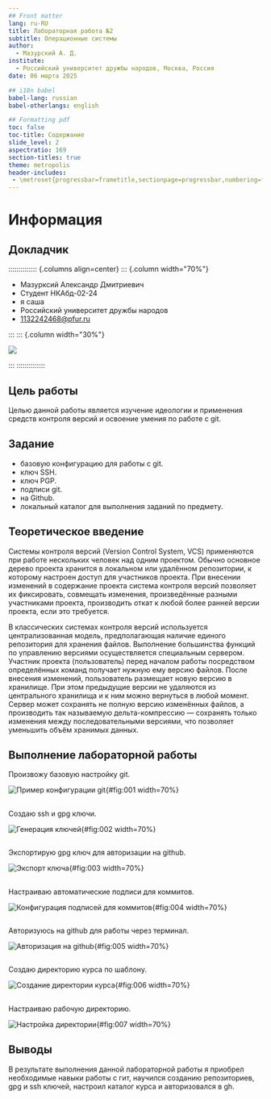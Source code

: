 ```yaml
---
## Front matter
lang: ru-RU
title: Лабораторная работа №2
subtitle: Операционные системы
author:
  - Мазурский А. Д.
institute:
  - Российский университет дружбы народов, Москва, Россия
date: 06 марта 2025

## i18n babel
babel-lang: russian
babel-otherlangs: english

## Formatting pdf
toc: false
toc-title: Содержание
slide_level: 2
aspectratio: 169
section-titles: true
theme: metropolis
header-includes:
 - \metroset{progressbar=frametitle,sectionpage=progressbar,numbering=fraction}
---
```


# Информация

## Докладчик

:::::::::::::: {.columns align=center}
::: {.column width="70%"}

  * Мазурксий Александр Дмитриевич
  * Студент НКАбд-02-24
  * я саша
  * Российский университет дружбы народов
  * [1132242468@pfur.ru](mailto:1132242468@pfur.ru)

:::
::: {.column width="30%"}

![](./image/mazurskiy.jpg)

:::
::::::::::::::

## Цель работы

Целью данной работы является изучение идеологии и применения средств контроля версий и освоение умения по работе с git.

## Задание


- базовую конфигурацию для работы с git.
- ключ SSH.
- ключ PGP.
- подписи git.
- на Github.
-  локальный каталог для выполнения заданий по предмету.


## Теоретическое введение

Системы контроля версий (Version Control System, VCS) применяются при работе нескольких человек над одним проектом. Обычно основное дерево проекта хранится в локальном или удалённом репозитории, к которому настроен доступ для участников проекта. При внесении изменений в содержание проекта система контроля версий позволяет их фиксировать, совмещать изменения, произведённые разными участниками проекта, производить откат к любой более ранней версии проекта, если это требуется.

В классических системах контроля версий используется централизованная модель, предполагающая наличие единого репозитория для хранения файлов. Выполнение большинства функций по управлению версиями осуществляется специальным сервером. Участник проекта (пользователь) перед началом работы посредством определённых команд получает нужную ему версию файлов. После внесения изменений, пользователь размещает новую версию в хранилище. При этом предыдущие версии не удаляются из центрального хранилища и к ним можно вернуться в любой момент. Сервер может сохранять не полную версию изменённых файлов, а производить так называемую дельта-компрессию — сохранять только изменения между последовательными версиями, что позволяет уменьшить объём хранимых данных.

## Выполнение лабораторной работы

Произвожу базовую настройку git.

![Пример конфигурации git](image/1.png){#fig:001 width=70%}

##

Создаю ssh и gpg ключи.

![Генерация ключей](image/2.png){#fig:002 width=70%}

##

Экспортирую gpg ключ для авторизации на github.

![Экспорт ключа](image/3.png){#fig:003 width=70%}

##

Настраиваю автоматические подписи для коммитов.

![Конфигурация подписей для коммитов](image/4.png){#fig:004 width=70%}

##

Авторизуюсь на github для работы через терминал.

![Авторизация на github](image/5.png){#fig:005 width=70%}

##

Создаю директорию курса по шаблонy.

![Создание директории курса](image/6.png){#fig:006 width=70%}

##

Настраиваю рабочую директорию.

![Настройка директории](image/7.png){#fig:007 width=70%}

##

## Выводы

В результате выполнения данной лабораторной работы я приобрел необходимые навыки работы с гит, научился созданию репозиториев, gpg и ssh ключей, настроил каталог курса и авторизовался в gh.

